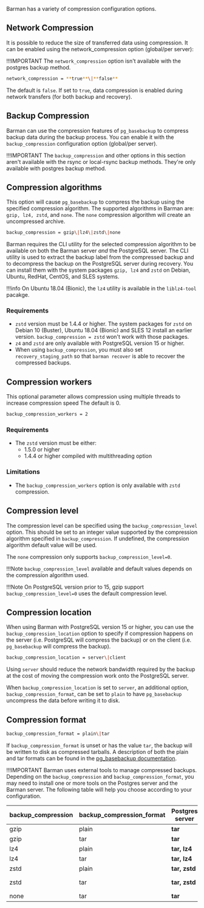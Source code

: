 Barman has a variety of compression configuration options.

## Network Compression

It is possible to reduce the size of transferred data using compression. It can be enabled using the network_compression option (global/per server):

!!!IMPORTANT
    The `network_compression` option isn't available with the postgres backup method.
```bash
network_compression = **true**\|**false**
```
The default is `false`.  If set to `true`, data compression is enabled during network transfers (for both backup and recovery).

## Backup Compression

Barman can use the compression features of `pg_basebackup` to compress backup data during the backup process.  You can enable it with the `backup_compression` configuration option (global/per server).

!!!IMPORTANT
    The `backup_compression` and other options in this section aren't available with the rsync or local-rsync backup methods. They're only available with postgres backup method.

## Compression algorithms

This option will cause `pg_basebackup` to compress the backup using the specified compression algorithm. The supported algorithms in Barman are: `gzip, lz4, zstd`, and `none`. The `none` compression algorithm will create an uncompressed archive.
```bash
backup_compression = gzip\|lz4\|zstd\|none
```
Barman requires the CLI utility for the selected compression algorithm to be available on both the Barman server *and* the PostgreSQL server. The CLI utility is used to extract the backup label from the compressed backup and to decompress the backup on the PostgreSQL server during recovery. You can install them with the system packages `gzip, lz4` and `zstd` on Debian, Ubuntu, RedHat, CentOS, and SLES systems.

!!!info
    On Ubuntu 18.04 (Bionic), the `lz4` utility is available in the `liblz4-tool` pacakge.

### Requirements

- `zstd` version must be 1.4.4 or higher. The system packages for `zstd` on Debian 10 (Buster), Ubuntu 18.04 (Bionic) and SLES 12 install an earlier version.  `backup_compression = zstd` won't work with those packages.
- `z4` and `zstd` are only available with PostgreSQL version 15 or higher.
- When using `backup_compression`, you must also set `recovery_staging_path` so that `barman recover` is able to recover the compressed backups.

## Compression workers

This optional parameter allows compression using multiple threads to increase compression speed The default is 0.  

```bash
backup_compression_workers = 2
```
### Requirements

- The `zstd` version must be either:
    - 1.5.0 or higher
    - 1.4.4 or higher compiled with multithreading option

### Limitations
- The `backup_compression_workers` option is only available with `zstd` compression.

## Compression level

The compression level can be specified using the `backup_compression_level` option. This should be set to an integer value supported by the compression algorithm specified in `backup_compression`. If undefined, the compression algorithm default value will be used.

The `none` compression only supports `backup_compression_level=0`.

!!!Note
    `backup_compression_level` available and default values depends on the compression algorithm used. 

!!!Note
    On PostgreSQL version prior to 15, gzip support `backup_compression_level=0` uses the default compression level.

## Compression location

When using Barman with PostgreSQL version 15 or higher, you can use the `backup_compression_location` option to specify if compression happens on the server (i.e. PostgreSQL will compress the backup) or on the client (i.e. `pg_basebackup` will compress the backup).

```bash
backup_compression_location = server\|client
```
 Using `server` should reduce the network bandwidth required by the backup at the cost of moving the compression work onto the PostgreSQL server.

When `backup_compression_location` is set to `server`, an additional option, `backup_compression_format`, can be set to `plain` to have `pg_basebackup `uncompress the data before writing it to disk.

## Compression format
```bash
backup_compression_format = plain\|tar
```
If `backup_compression_format` is unset or has the value `tar`, the backup will be written to disk as compressed tarballs. A description of both the plain and tar formats can be found in the [pg_basebackup documentation](https://www.postgresql.org/docs/current/app-pgbasebackup.html).

!!!IMPORTANT
    Barman uses external tools to manage compressed backups. Depending on the `backup_compression` and `backup_compression_format`, you may need to install one or more tools on the Postgres server and the Barman server. The following table will help you choose according to your configuration.

| **backup_compression** | **backup_compression_format** | **Postgres server** | **Barman server** |
|------------------------|-------------------------------|---------------------|-------------------|
| gzip                   | plain                         | **tar**             | None              |
| gzip                   | tar                           | **tar**             | **tar**           |
| lz4                    | plain                         | **tar, lz4**        | None              |
| lz4                    | tar                           | **tar, lz4**        | **tar, lz4**      |
| zstd                   | plain                         | **tar, zstd**       | None              |
| zstd                   | tar                           | **tar, zstd**       | **tar, zstd**     |
| none                   | tar                           | **tar**             | **tar**           |